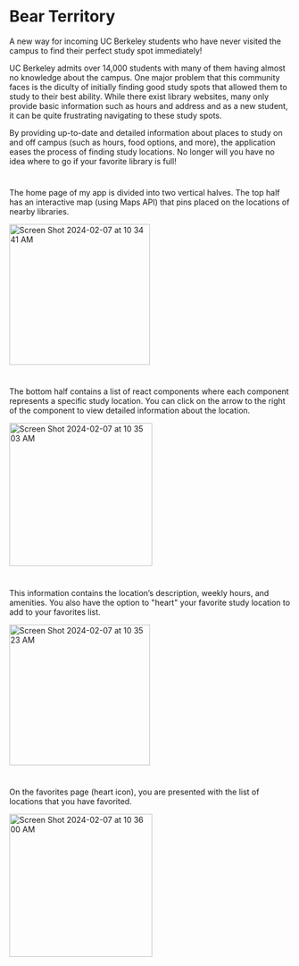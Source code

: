 # Bear Territory

A new way for incoming UC Berkeley students who have never visited the campus to find their perfect study spot immediately!

UC Berkeley admits over 14,000 students with many of them having almost no knowledge about the campus. One major problem that this community faces is the diculty of initially finding good study spots that allowed them to study to their best ability. While there exist library websites, many only provide basic information such as hours and address and as a new student, it can be quite frustrating navigating to these study spots.

By providing up-to-date and detailed information about places to study on and off campus (such as hours, food options, and more), the application eases the process of finding study locations. No longer will you have no idea where to go if your favorite library is full!
#
The home page of my app is divided into two vertical halves. The top half has an interactive map (using Maps API) that pins placed on the locations of nearby libraries.

<img width="252" alt="Screen Shot 2024-02-07 at 10 34 41 AM" src="https://github.com/ariam05/bear-territory/assets/124225316/fad86472-1bd0-496c-a888-40999aba9dbc">


#
The bottom half contains a list of react components where each component represents a specific study location. You can click on the arrow to the right of the component to view detailed information about the location.

<img width="256" alt="Screen Shot 2024-02-07 at 10 35 03 AM" src="https://github.com/ariam05/bear-territory/assets/124225316/486a12db-11e1-4571-ba0e-6021a0dbb2ec">

#
This information contains the location’s description, weekly hours, and amenities. You also have the option to "heart" your favorite study location to add to your favorites list. 

<img width="252" alt="Screen Shot 2024-02-07 at 10 35 23 AM" src="https://github.com/ariam05/bear-territory/assets/124225316/2063b14b-b95a-41ea-96d9-2e57c49fd4f9">

#
On the favorites page (heart icon), you are presented with the list of locations that you have favorited.

<img width="256" alt="Screen Shot 2024-02-07 at 10 36 00 AM" src="https://github.com/ariam05/bear-territory/assets/124225316/f465c210-b13c-4aa3-9fec-54d583986e0e">


